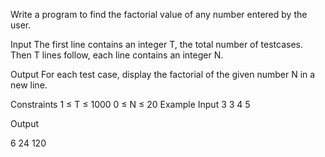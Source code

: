 Write a program to find the factorial value of any number entered by the user.

Input
The first line contains an integer T, the total number of testcases. Then T lines follow, each line contains an integer N.

Output
For each test case, display the factorial of the given number N in a new line.

Constraints
1 ≤ T ≤ 1000
0 ≤ N ≤ 20
Example
Input
3 
3 
4
5

Output

6
24
120
